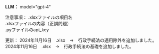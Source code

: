 <b>LLM：</b>
model="gpt-4"

注意事項：
.xlsxファイルの項目名 <br/>
.xlsxファイルの内容（正誤問題） <br/>
.pyファイルのapi_key

更新：
2024年11月16日　.xlsx　→　行政手続法の適用除外を追加しました。 <br/>
2024年11月16日　.xlsx　→　行政手続法の基礎を追加しました。 <br/>
